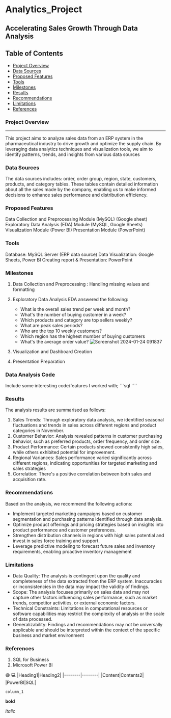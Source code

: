# Analytics_Project
Accelerating Sales Growth Through Data Analysis
---

## Table of Contents
  - [Project Overview](#project-overview)
  - [Data Sources](#data-sources)
  - [Proposed Features](#proposed-features)
  - [Tools](#tools)
  - [Milestones](#milestones)
  - [Results](#results)
  - [Recommendations](#recommendations)
  - [Limitations](#limitations)
  - [References](#references)

### Project Overview
---

This project aims to analyze sales data from an ERP system in the pharmaceutical industry to drive growth and optimize the supply chain. By leveraging data analytics techniques and visualization tools, we aim to identify patterns, trends, and insights from various data sources

### Data Sources

The data sources includes: order, order group, region, state, customers, products, and category tables. These tables contain detailed information about all the sales made by the company, enabling us to make informed decisions to enhance sales performance and distribution efficiency.

### Proposed Features
Data Collection and Preprocessing Module (MySQL) (Google sheet)
Exploratory Data Analysis (EDA) Module (MySQL, Google Sheets)
Visualization Module (Power BI)
Presentation Module (PowerPoint)

### Tools
Database: MySQL Server (ERP data source)
Data Visualization: Google Sheets, Power BI
Creating report & Presentation: PowerPoint

### Milestones
1. Data Collection and Preprocessing : Handling missing values and formatting
2. Exploratory Data Analysis
   EDA answered the following:
     - What is the overall sales trend per week and month?
     - What's the number of buying customer in a week?
     - Which products and category are top sellers weekly?
     - What are peak sales periods?
     - Who are the top 10 weekly customers?
     - Which region has the highest mumber of buying customers
     - What's the average order value?
       ![Screenshot 2024-01-24 091837](https://github.com/Deeruth/Analytics_Project/assets/101389506/f3bdfdb2-bab0-486c-8050-8b9ca5db01f2)

4. Visualization and Dashboard Creation
5. Presentation Preparation


### Data Analysis Code
Include some interesting code/features I worked with;
```sql ````


### Results
The analysis results are summarised as follows:

1. Sales Trends: Through exploratory data analysis, we identified seasonal fluctuations and trends in sales across different regions and product categories in November.
2. Customer Behavior: Analysis revealed patterns in customer purchasing behavior, such as preferred products, order frequency, and order size.
3. Product Performance: Certain products showed consistently high sales, while others exhibited potential for improvement.
4. Regional Variances: Sales performance varied significantly across different regions, indicating opportunities for targeted marketing and sales strategies
5. Correlation: There's a positive correlation between both sales and acquisition rate.



 ### Recommendations
 Based on the analysis, we recommend the following actions:
- Implement targeted marketing campaigns based on customer segmentation and purchasing patterns identified through data analysis.
- Optimize product offerings and pricing strategies based on insights into product performance and customer preferences.
- Strengthen distribution channels in regions with high sales potential and invest in sales force training and support.
- Leverage predictive modeling to forecast future sales and inventory requirements, enabling proactive inventory management



 ### Limitations

- Data Quality: The analysis is contingent upon the quality and completeness of the data extracted from the ERP system. Inaccuracies or inconsistencies in the data may impact the validity of findings.
- Scope: The analysis focuses primarily on sales data and may not capture other factors influencing sales performance, such as market trends, competitor activities, or external economic factors.
- Technical Constraints: Limitations in computational resources or software capabilities may restrict the complexity of analysis or the scale of data processed.
- Generalizability: Findings and recommendations may not be universally applicable and should be interpreted within the context of the specific business and market environment


### References
1. SQL for Business
2. Microsoft Power BI

😄
💻
|Heading1|Heading2|
|--------|--------|
|Content|Contents2|
|PowerBI|SQL|

`column_1`

**bold**

*italic*



